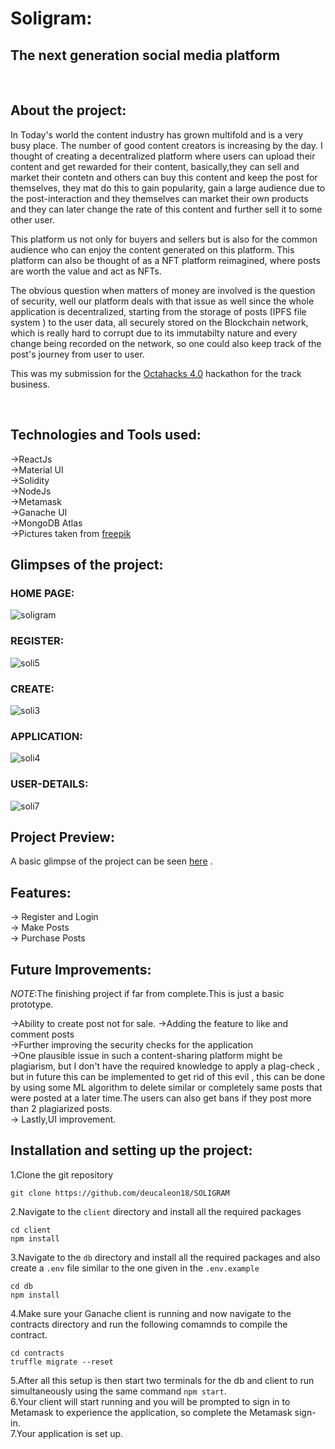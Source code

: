 <h1>Soligram:

## The next generation social media platform
<br/>

## About the project:
  
In Today's world the content industry has grown multifold and is a very busy place. The number of good content creators is increasing by the day. I thought of creating a decentralized platform where users can upload their content and get rewarded for their content, basically,they can sell and market their contetn and 
others can buy this content and keep the post for themselves, they mat do this to gain popularity, gain a large audience due to the post-interaction and they themselves can market their own products and they can later change the rate of this content and further sell it to some other user.

This platform us not only for buyers and sellers but is also for the common audience who can enjoy the content generated on this platform. This platform can also be thought of as a NFT platform reimagined, where posts are worth the value and act as NFTs.  

The obvious question when matters of money are involved is the question of security, well our platform deals with that issue as well since the whole application is decentralized, starting from the storage of posts (IPFS file system ) to the user data, all securely stored on the Blockchain network, which is really hard to corrupt due to its immutabilty nature and every change being recorded on the network, so one could also keep track of the post's journey from user to user.
 
This was my submission for the [Octahacks 4.0](https://octahacks4.tech/) hackathon for the track business.
  
<br/>  

  
## Technologies and Tools used:
->ReactJs <br/>
->Material UI <br/>
->Solidity <br/>
->NodeJs <br/>
->Metamask <br/>
->Ganache UI <br/>
->MongoDB Atlas <br/>
->Pictures taken from [freepik](https://www.freepik.com/home) <br/>

## Glimpses of the project:

### HOME PAGE:
![soligram](https://user-images.githubusercontent.com/77899467/141666266-8bae5f1f-63e2-4159-b9dd-68ed814435cf.png)
<br/>
### REGISTER:
![soli5](https://user-images.githubusercontent.com/77899467/141666263-1fb22d9e-375c-493f-a7f9-994a012d5f38.png)

### CREATE:
![soli3](https://user-images.githubusercontent.com/77899467/141666261-da1daeed-97a6-4073-95ff-a42eb9f581c3.png)

### APPLICATION:
![soli4](https://user-images.githubusercontent.com/77899467/141666262-3820823b-d779-474d-9b94-4d6728c3e93a.png)

### USER-DETAILS:
![soli7](https://user-images.githubusercontent.com/77899467/141666265-e7bf2308-3ce0-4d12-adc5-e735c42c69c6.png)

## Project Preview:

A basic glimpse of the project can be seen [here](https://www.youtube.com/watch?v=0iFcn3XU6Kk) .

## Features:

-> Register and Login <br/>
-> Make Posts <br/>
-> Purchase Posts <br/>

## Future Improvements:

*NOTE*:The finishing project if far from complete.This is just a basic prototype. 
  
->Ability to create post not for sale.
->Adding the feature to like and comment posts <br/>
->Further improving the security checks for the application <br/>
->One plausible issue in such a content-sharing platform might be plagiarism, but I don't have the required knowledge to apply a plag-check , but in future this can be implemented to get rid of this evil , this can be done by using some ML algorithm to delete similar or completely same posts that were posted at a later time.The users can also get bans if they post more than 2 plagiarized posts. <br/>
-> Lastly,UI improvement. <br/>


## Installation and setting up the project:

1.Clone the git repository <br/>
  
  ```
  git clone https://github.com/deucaleon18/SOLIGRAM 
  ```
2.Navigate to the ``client`` directory and install all the required packages <br/>
  ```
  cd client 
  npm install
  ```
3.Navigate to the ``db`` directory and install all the required packages and also create a ``.env`` file similar to the one given in the ``.env.example``<br/>
  ```
  cd db
  npm install
  ```
4.Make sure your Ganache client is running and now navigate to the contracts directory and run the following comamnds to compile the contract.
  ```
  cd contracts 
  truffle migrate --reset
  ```
5.After all this setup is then start two terminals for the db and client to run simultaneously using the same command ``npm start``.<br/>
6.Your client will start running and you will be prompted to sign in to Metamask to experience the application, so complete the Metamask sign-in.<br/>
7.Your application is set up.<br/>
  
  
  
  